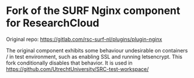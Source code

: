 # Fork of the SURF Nginx component for ResearchCloud

Original repo: https://gitlab.com/rsc-surf-nl/plugins/plugin-nginx

The original component exhibits some behaviour undesirable on containers / in test environment, such as enabling SSL and running letsencrypt. This fork conditionally disables that behavior. It is used in https://github.com/UtrechtUniversity/SRC-test-workspace/

